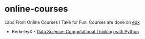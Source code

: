 # online-courses
Labs From Online Courses I Take for Fun. Courses are done on <a href = "https://www.edx.org/">edx</a>
<ul>
  <li>BerkeleyX - <a href = "https://www.edx.org/course/foundations-of-data-science-computational-thinking">Data Science: Computational Thinking with Python</a></li>
</ul>
